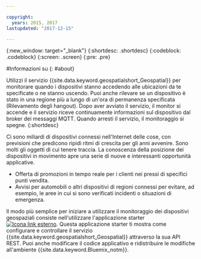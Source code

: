 ```yaml
---

copyright:
  years: 2015, 2017
lastupdated: "2017-12-15"

---
```


<!-- Attribute definitions -->
{:new_window: target="_blank"}
{:shortdesc: .shortdesc}
{:codeblock: .codeblock}
{:screen: .screen}
{:pre: .pre}

#Informazioni su
{: #about}


Utilizzi il servizio {{site.data.keyword.geospatialshort_Geospatial}}
per monitorare quando i dispositivi stanno accedendo alle ubicazioni da te specificate o ne stanno uscendo. Puoi anche
rilevare se un dispositivo è stato in una regione più a lungo di un'ora di permanenza specificata
(Rilevamento degli hangout). Dopo aver avviato il servizio, il monitor si accende
e il servizio riceve continuamente informazioni sul dispositivo
dal broker dei messaggi MQTT. Quando arresti il servizio, il monitoraggio
si spegne.
{:shortdesc}


Ci sono miliardi di dispositivi connessi nell'Internet delle cose,
con previsioni che predicono ripidi ritmi di crescita per gli anni
avvenire. Sono molti gli oggetti di cui tenere traccia. La conoscenza
della posizione dei dispositivi in movimento apre una serie di nuove e
interessanti opportunità applicative.

* Offerta di promozioni in tempo reale per i clienti nei pressi di
specifici punti vendita.
* Avvisi per automobili o altri dispositivi di regioni connessi per evitare,
ad esempio, le aree in cui si sono verificati incidenti o situazioni di
emergenza.


Il modo più semplice per iniziare a utilizzare il monitoraggio dei dispositivi geospaziali
consiste nell'utilizzare l'applicazione starter [ ![Icona link esterno](../../icons/launch-glyph.svg "Icona link esterno")](https://www.ibm.com/developerworks/library/mo-monitordevices-app/index.html). Questa applicazione starter
ti mostra come configurare e controllare il servizio {{site.data.keyword.geospatialshort_Geospatial}}
attraverso la sua API REST. Puoi anche modificare il codice applicativo
e ridistribuire le modifiche all'ambiente
{{site.data.keyword.Bluemix_notm}}.

